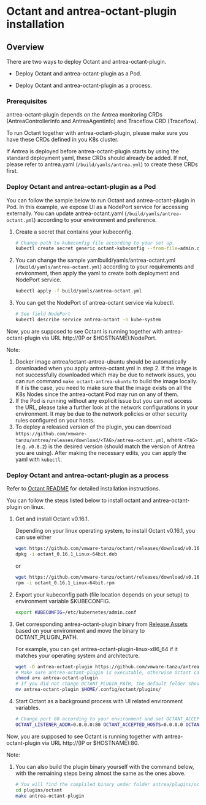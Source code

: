 # Octant and antrea-octant-plugin installation

## Overview

There are two ways to deploy Octant and antrea-octant-plugin.

* Deploy Octant and antrea-octant-plugin as a Pod.

* Deploy Octant and antrea-octant-plugin as a process.


### Prerequisites
antrea-octant-plugin depends on the Antrea monitoring CRDs (AntreaControllerInfo and AntreaAgentInfo) and Traceflow CRD (Traceflow).

To run Octant together with antrea-octant-plugin, please make sure you have these CRDs defined in you K8s cluster.

If Antrea is deployed before antrea-octant-plugin starts by using the standard deployment yaml, these
CRDs should already be added. If not, please refer to antrea.yaml (`/build/yamls/antrea.yml`) to
create these CRDs first.

### Deploy Octant and antrea-octant-plugin as a Pod

You can follow the sample below to run Octant and antrea-octant-plugin in Pod.
In this example, we expose UI as a NodePort service for accessing externally.
You can update antrea-octant.yaml (`/build/yamls/antrea-octant.yml`) according to
your environment and preference.

1. Create a secret that contains your kubeconfig.

    ```bash
    # Change path to kubeconfig file according to your set up.
    kubectl create secret generic octant-kubeconfig --from-file=admin.conf=<path to kubeconfig file> -n kube-system
    ```

2. You can change the sample yamlbuild/yamls/antrea-octant.yml (`/build/yamls/antrea-octant.yml`) according to your requirements and environment, then apply the yaml to create both deployment and NodePort service.

    ```bash
    kubectl apply -f build/yamls/antrea-octant.yml
    ```

3. You can get the NodePort of antrea-octant service via kubectl.

    ```bash
    # See field NodePort
    kubectl describe service antrea-octant -n kube-system
    ```

Now, you are supposed to see Octant is running together with antrea-octant-plugin via URL http://(IP or $HOSTNAME):NodePort.

Note:

1. Docker image antrea/octant-antrea-ubuntu should be automatically downloaded
when you apply antrea-octant.yml in step 2. If the image is not successfully
downloaded which may be due to network issues, you can run command `make
octant-antrea-ubuntu` to build the image locally. If it is the case, you need
to make sure that the image exists on all the K8s Nodes since the antrea-octant
Pod may run on any of them.
2. If the Pod is running without any explicit issue but you can not access the
URL, please take a further look at the network configurations in your
environment. It may be due to the network policies or other security rules
configured on your hosts.
3. To deploy a released version of the plugin, you can download
`https://github.com/vmware-tanzu/antrea/releases/download/<TAG>/antrea-octant.yml`,
where `<TAG>` (e.g. `v0.8.2`) is the desired version (should match the version
of Antrea you are using). After making the necessary edits, you can apply the
yaml with `kubectl`.

### Deploy Octant and antrea-octant-plugin as a process

Refer to [Octant README](https://github.com/vmware-tanzu/octant/blob/master/README.md#installation) for
detailed installation instructions.

You can follow the steps listed below to install octant and antrea-octant-plugin on linux.

1. Get and install Octant v0.16.1.

    Depending on your linux operating system, to install Octant v0.16.1, you can use either

    ```bash
    wget https://github.com/vmware-tanzu/octant/releases/download/v0.16.1/octant_0.16.1_Linux-64bit.deb
    dpkg -i octant_0.16.1_Linux-64bit.deb
    ```

    or

    ```bash
    wget https://github.com/vmware-tanzu/octant/releases/download/v0.16.1/octant_0.16.1_Linux-64bit.rpm
    rpm -i octant_0.16.1_Linux-64bit.rpm
    ```

2. Export your kubeconfig path (file location depends on your setup) to environment variable $KUBECONFIG.

    ```bash
    export KUBECONFIG=/etc/kubernetes/admin.conf
    ```

3. Get corresponding antrea-octant-plugin binary from [Release Assets](https://github.com/vmware-tanzu/antrea/releases)
based on your environment and move the binary to OCTANT_PLUGIN_PATH.

    For example, you can get antrea-octant-plugin-linux-x86_64 if it matches your operating system and architecture.

    ```bash
    wget -O antrea-octant-plugin https://github.com/vmware-tanzu/antrea/releases/download/<TAG>/antrea-octant-plugin-linux-x86_64
    # Make sure antrea-octant-plugin is executable, otherwise Octant cannot find it.
    chmod a+x antrea-octant-plugin
    # If you did not change OCTANT_PLUGIN_PATH, the default folder should be $HOME/.config/octant/plugins.
    mv antrea-octant-plugin $HOME/.config/octant/plugins/
    ```

4. Start Octant as a background process with UI related environment variables.

    ```bash
    # Change port 80 according to your environment and set OCTANT_ACCEPTED_HOSTS based on your requirements
    OCTANT_LISTENER_ADDR=0.0.0.0:80 OCTANT_ACCEPTED_HOSTS=0.0.0.0 OCTANT_DISABLE_OPEN_BROWSER=true nohup octant &
    ```

Now, you are supposed to see Octant is running together with antrea-octant-plugin via URL http://(IP or $HOSTNAME):80.

Note:

1.  You can also build the plugin binary yourself with the command below,
with the remaining steps being almost the same as the ones above.

    ```bash
    # You will find the compliled binary under folder antrea/plugins/octant/bin.
    cd plugins/octant
    make antrea-octant-plugin
    ```
